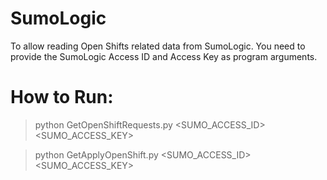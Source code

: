 # SumoLogic

To allow reading Open Shifts related data from SumoLogic. You need to provide the SumoLogic Access ID and Access Key as program arguments.

# How to Run:

> python GetOpenShiftRequests.py <SUMO_ACCESS_ID> <SUMO_ACCESS_KEY>

> python GetApplyOpenShift.py <SUMO_ACCESS_ID> <SUMO_ACCESS_KEY>
